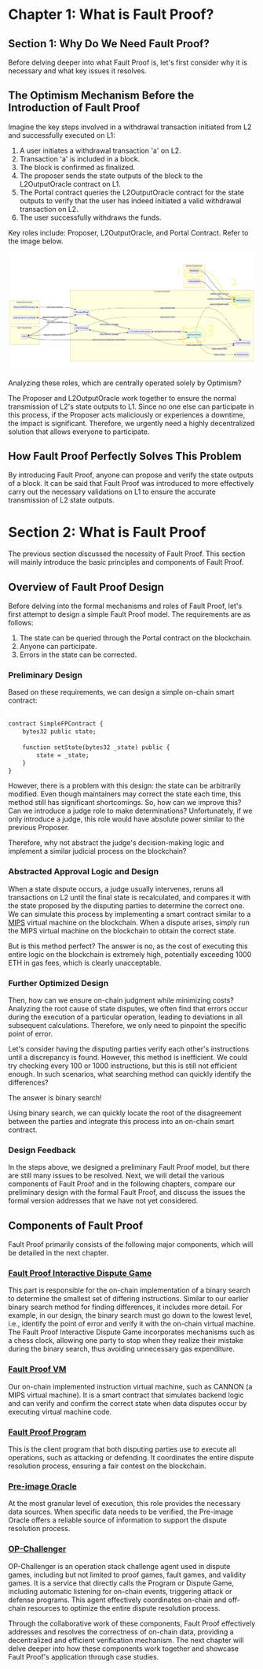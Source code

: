 # Chapter 1: What is Fault Proof?

## Section 1: Why Do We Need Fault Proof?

Before delving deeper into what Fault Proof is, let's first consider why it is necessary and what key issues it resolves.

## The Optimism Mechanism Before the Introduction of Fault Proof

Imagine the key steps involved in a withdrawal transaction initiated from L2 and successfully executed on L1:

1. A user initiates a withdrawal transaction 'a' on L2.
2. Transaction 'a' is included in a block.
3. The block is confirmed as finalized.
4. The proposer sends the state outputs of the block to the L2OutputOracle contract on L1.
5. The Portal contract queries the L2OutputOracle contract for the state outputs to verify that the user has indeed initiated a valid withdrawal transaction on L2.
6. The user successfully withdraws the funds.

Key roles include: Proposer, L2OutputOracle, and Portal Contract. Refer to the image below.

![image](./resources/withdrawBefore.png)

Analyzing these roles, which are centrally operated solely by Optimism?

The Proposer and L2OutputOracle work together to ensure the normal transmission of L2's state outputs to L1. Since no one else can participate in this process, if the Proposer acts maliciously or experiences a downtime, the impact is significant. Therefore, we urgently need a highly decentralized solution that allows everyone to participate.

## How Fault Proof Perfectly Solves This Problem

By introducing Fault Proof, anyone can propose and verify the state outputs of a block. It can be said that Fault Proof was introduced to more effectively carry out the necessary validations on L1 to ensure the accurate transmission of L2 state outputs.

# Section 2: What is Fault Proof

The previous section discussed the necessity of Fault Proof. This section will mainly introduce the basic principles and components of Fault Proof.

## Overview of Fault Proof Design

Before delving into the formal mechanisms and roles of Fault Proof, let's first attempt to design a simple Fault Proof model. The requirements are as follows:
1. The state can be queried through the Portal contract on the blockchain.
2. Anyone can participate.
3. Errors in the state can be corrected.

### Preliminary Design

Based on these requirements, we can design a simple on-chain smart contract:

```solidity

contract SimpleFPContract {
    bytes32 public state;

    function setState(bytes32 _state) public {
        state = _state;
    }
}

```

However, there is a problem with this design: the state can be arbitrarily modified. Even though maintainers may correct the state each time, this method still has significant shortcomings. So, how can we improve this? Can we introduce a judge role to make determinations? Unfortunately, if we only introduce a judge, this role would have absolute power similar to the previous Proposer.

Therefore, why not abstract the judge's decision-making logic and implement a similar judicial process on the blockchain?

### Abstracted Approval Logic and Design

When a state dispute occurs, a judge usually intervenes, reruns all transactions on L2 until the final state is recalculated, and compares it with the state proposed by the disputing parties to determine the correct one. We can simulate this process by implementing a smart contract similar to a [MIPS](https://www.linux-mips.org/wiki/Syscall) virtual machine on the blockchain. When a dispute arises, simply run the MIPS virtual machine on the blockchain to obtain the correct state.

But is this method perfect? The answer is no, as the cost of executing this entire logic on the blockchain is extremely high, potentially exceeding 1000 ETH in gas fees, which is clearly unacceptable.

### Further Optimized Design

Then, how can we ensure on-chain judgment while minimizing costs? Analyzing the root cause of state disputes, we often find that errors occur during the execution of a particular operation, leading to deviations in all subsequent calculations. Therefore, we only need to pinpoint the specific point of error.

Let's consider having the disputing parties verify each other's instructions until a discrepancy is found. However, this method is inefficient. We could try checking every 100 or 1000 instructions, but this is still not efficient enough. In such scenarios, what searching method can quickly identify the differences?

The answer is binary search!

Using binary search, we can quickly locate the root of the disagreement between the parties and integrate this process into an on-chain smart contract.

### Design Feedback

In the steps above, we designed a preliminary Fault Proof model, but there are still many issues to be resolved. Next, we will detail the various components of Fault Proof and in the following chapters, compare our preliminary design with the formal Fault Proof, and discuss the issues the formal version addresses that we have not yet considered.

## Components of Fault Proof

Fault Proof primarily consists of the following major components, which will be detailed in the next chapter.

### [Fault Proof Interactive Dispute Game](https://github.com/ethereum-optimism/specs/blob/main/specs/fault-proof/index.md#fault-proof-interactive-dispute-game)
This part is responsible for the on-chain implementation of a binary search to determine the smallest set of differing instructions. Similar to our earlier binary search method for finding differences, it includes more detail. For example, in our design, the binary search must go down to the lowest level, i.e., identify the point of error and verify it with the on-chain virtual machine. The Fault Proof Interactive Dispute Game incorporates mechanisms such as a chess clock, allowing one party to stop when they realize their mistake during the binary search, thus avoiding unnecessary gas expenditure.

### [Fault Proof VM](https://github.com/ethereum-optimism/specs/blob/main/specs/fault-proof/index.md#fault-proof-vm)
Our on-chain implemented instruction virtual machine, such as CANNON (a MIPS virtual machine). It is a smart contract that simulates backend logic and can verify and confirm the correct state when data disputes occur by executing virtual machine code.

### [Fault Proof Program](https://github.com/ethereum-optimism/specs/blob/main/specs/fault-proof/index.md#fault-proof-program)
This is the client program that both disputing parties use to execute all operations, such as attacking or defending. It coordinates the entire dispute resolution process, ensuring a fair contest on the blockchain.

### [Pre-image Oracle](https://github.com/ethereum-optimism/specs/blob/main/specs/fault-proof/index.md#fault-proof-interactive-dispute-game)
At the most granular level of execution, this role provides the necessary data sources. When specific data needs to be verified, the Pre-image Oracle offers a reliable source of information to support the dispute resolution process.

### [OP-Challenger](https://github.com/ethereum-optimism/optimism/blob/develop/op-challenger/README.md)
OP-Challenger is an operation stack challenge agent used in dispute games, including but not limited to proof games, fault games, and validity games. It is a service that directly calls the Program or Dispute Game, including automatic listening for on-chain events, triggering attack or defense programs. This agent effectively coordinates on-chain and off-chain resources to optimize the entire dispute resolution process.

Through the collaborative work of these components, Fault Proof effectively addresses and resolves the correctness of on-chain data, providing a decentralized and efficient verification mechanism. The next chapter will delve deeper into how these components work together and showcase Fault Proof's application through case studies.

